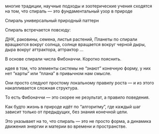 многие традиции, научные подходы и эзотерические учения сходятся на том, что спираль — это фундаментальный узор в природе

Спираль универсальный природный паттерн

Спираль встречается повсюду:

ДНК, раковины, семена, листья растений, Планеты по спирали вращаются вокруг солнца, солнце вращается вокруг черной дыры, дыра вокруг аттрактора, аттрактор … 

В основе спирали числа Фибоначчи. Коротко пояснить.

идея в том, что элементы системы не “знают” конечную форму, у них нет “карты” или “плана” в привычном нам смысле.

Они просто следуют простому локальному правилу роста — и из этого накапливается сложная структура.

То есть Фибоначчи — это скорее не результат, а правило поведения.

Как будто жизнь в природе идёт по “алгоритму”, где каждый шаг зависит только от предыдущих, без знания конечной цели.

Это указывает на то, что спираль — это не просто форма, а динамика движения энергии и материи во времени и пространстве.

